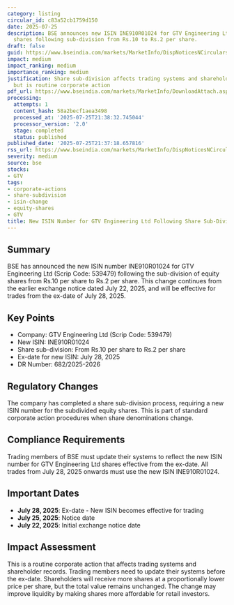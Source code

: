 ```yaml
---
category: listing
circular_id: c83a52cb1759d150
date: 2025-07-25
description: BSE announces new ISIN INE910R01024 for GTV Engineering Ltd's equity
  shares following sub-division from Rs.10 to Rs.2 per share.
draft: false
guid: https://www.bseindia.com/markets/MarketInfo/DispNoticesNCirculars.aspx?Noticeid={95ADCC62-16B6-4C7E-ABF9-20AA0B9AD321}&noticeno=20250725-6&dt=07/25/2025&icount=6&totcount=69&flag=0
impact: medium
impact_ranking: medium
importance_ranking: medium
justification: Share sub-division affects trading systems and shareholder records
  but is routine corporate action
pdf_url: https://www.bseindia.com/markets/MarketInfo/DownloadAttach.aspx?id=20250725-6&attachedId=
processing:
  attempts: 1
  content_hash: 58a2becf1aea3498
  processed_at: '2025-07-25T21:38:32.745044'
  processor_version: '2.0'
  stage: completed
  status: published
published_date: '2025-07-25T21:37:18.657816'
rss_url: https://www.bseindia.com/markets/MarketInfo/DispNoticesNCirculars.aspx?Noticeid={95ADCC62-16B6-4C7E-ABF9-20AA0B9AD321}&noticeno=20250725-6&dt=07/25/2025&icount=6&totcount=69&flag=0
severity: medium
source: bse
stocks:
- GTV
tags:
- corporate-actions
- share-subdivision
- isin-change
- equity-shares
- GTV
title: New ISIN Number for GTV Engineering Ltd Following Share Sub-Division
---
```


## Summary

BSE has announced the new ISIN number INE910R01024 for GTV Engineering Ltd (Scrip Code: 539479) following the sub-division of equity shares from Rs.10 per share to Rs.2 per share. This change continues from the earlier exchange notice dated July 22, 2025, and will be effective for trades from the ex-date of July 28, 2025.

## Key Points

- Company: GTV Engineering Ltd (Scrip Code: 539479)
- New ISIN: INE910R01024
- Share sub-division: From Rs.10 per share to Rs.2 per share
- Ex-date for new ISIN: July 28, 2025
- DR Number: 682/2025-2026

## Regulatory Changes

The company has completed a share sub-division process, requiring a new ISIN number for the subdivided equity shares. This is part of standard corporate action procedures when share denominations change.

## Compliance Requirements

Trading members of BSE must update their systems to reflect the new ISIN number for GTV Engineering Ltd shares effective from the ex-date. All trades from July 28, 2025 onwards must use the new ISIN INE910R01024.

## Important Dates

- **July 28, 2025**: Ex-date - New ISIN becomes effective for trading
- **July 25, 2025**: Notice date
- **July 22, 2025**: Initial exchange notice date

## Impact Assessment

This is a routine corporate action that affects trading systems and shareholder records. Trading members need to update their systems before the ex-date. Shareholders will receive more shares at a proportionally lower price per share, but the total value remains unchanged. The change may improve liquidity by making shares more affordable for retail investors.